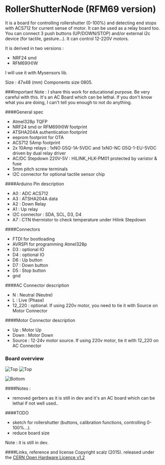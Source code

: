 # RollerShutterNode (RFM69 version)


It is a board for controlling rollershutter (0-100%) and detecting end stops with ACS712 for current sense of motor. It can be used as a relay board too.
You can connect 3 push buttons (UP/DOWN/STOP) and/or external i2c device (for tactile, gesture...). 
It can control 12-220V motors.

It is derived in two versions : 
- NRF24 smd
- RFM69(H)W

I will use it with Mysensors lib.

Size : 47x48 (mm)
Components size 0805.

###Important Note : I share this work for educational purpose. Be very careful with this. It's an AC Board which can be lethal. If you don't know what you are doing, I can't tell you enough to not do anything. 

####General spec
- Atmel328p TQFP
- NRF24 smd or RFM69(H)W footprint
- ATSHA204A authentication footprint
- eeprom footprint for OTA
- ACS712 5Amp footprint
- 2x 10Amp relays : 1xNO G5Q-1A-5VDC and 1xNO-NC G5Q-1-EU-5VDC driven by dual relay driver
- AC/DC Stepdown 220V-5V : HILINK_HLK-PM01 protected by varistor & fuse
- 5mm pitch screw terminals
- I2C connector for optional tactile sensor chip

####Arduino Pin description
- A0 : ADC ACS712
- A3 : ATSHA204A data
- A2 : Down Relay
- A1 : Up relay
- I2C connector : SDA, SCL, D3, D4
- A7 : CTN thermistor to check temperature under Hilink Stepdown

####Connectors 
- FTDI for bootloading
- AVRSPI for programming Atmel328p
- D3 : optional IO
- D4 : optional IO
- D6 : Up button
- D7 : Down button
- D5 : Stop button
- gnd

####AC Connector description
- N : Neutral (Neutre)
- L : Live (Phase)
- 12_220 : optional. If using 220v motor, you need to tie it with Source on Motor Connector


####Motor Connector description
- Up : Motor Up 
- Down : Motor Down
- Source : 12-24v motor source. If using 220v motor, tie it with 12_220 on AC Connector

### Board overview  
<img src="https://raw.githubusercontent.com/scalz/MySensors-HW/development/RollerShutterNode/img/top_overview1.png" alt="Top">    

<img src="https://raw.githubusercontent.com/scalz/MySensors-HW/development/RollerShutterNode/img/top_pcb.png" alt="Top">

<img src="https://raw.githubusercontent.com/scalz/MySensors-HW/development/RollerShutterNode/img/bottom_pcb.png" alt="Bottom">&nbsp; 


####Notes : 
- removed gerbers as it is still in dev and it's an AC board which can be lethal if not well used..

####TODO 
- sketch for rollershutter (buttons, calibration functions, controlling 0-100%...). 
- reduce board size

Note : it is still in dev. 


####Links, reference and license 
Copyright scalz (2015). released under the [CERN Open Hardware Licence v1.2](http://ohwr.org/cernohl)



